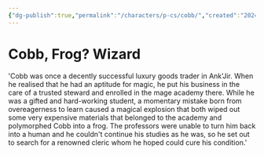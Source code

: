 ```yaml
---
{"dg-publish":true,"permalink":"/characters/p-cs/cobb/","created":"2024-11-22T21:32:33.688-08:00","updated":"2024-12-07T09:38:59.332-08:00"}
---
```



# Cobb, Frog? Wizard
'Cobb was once a decently successful luxury goods trader in Ank'Jir. When he realised that he had an aptitude for magic, he put his business in the care of a trusted steward and enrolled in the mage academy there. While he was a gifted and hard-working student, a momentary mistake born from overeagerness to learn caused a magical explosion that both wiped out some very expensive materials that belonged to the academy and polymorphed Cobb into a frog. The professors were unable to turn him back into a human and he couldn't continue his studies as he was, so he set out to search for a renowned cleric whom he hoped could cure his condition.'